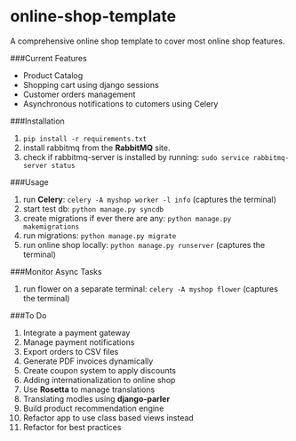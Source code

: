 # online-shop-template
A comprehensive online shop template to cover most online shop features.

###Current Features
* Product Catalog
* Shopping cart using django sessions
* Customer orders management
* Asynchronous notifications to cutomers using Celery

###Installation
1. `pip install -r requirements.txt`
2. install rabbitmq from the <b>RabbitMQ</b> site.
3. check if rabbitmq-server is installed by running: `sudo service rabbitmq-server status`

###Usage
1. run <b>Celery</b>: `celery -A myshop worker -l info` (captures the terminal)
2. start test db: `python manage.py syncdb`
3. create migrations if ever there are any: `python manage.py makemigrations`
4. run migrations: `python manage.py migrate`
5. run online shop locally: `python manage.py runserver` (captures the terminal)

###Monitor Async Tasks
1. run flower on a separate terminal: `celery -A myshop flower` (captures the terminal)

###To Do
1. Integrate a payment gateway
2. Manage payment notifications
3. Export orders to CSV files
4. Generate PDF invoices dynamically
5. Create coupon system to apply discounts
6. Adding internationalization to online shop
7. Use <b>Rosetta</b> to manage translations
8. Translating modles using <b>django-parler</b>
9. Build product recommendation engine
10. Refactor app to use class based views instead
11. Refactor for best practices
